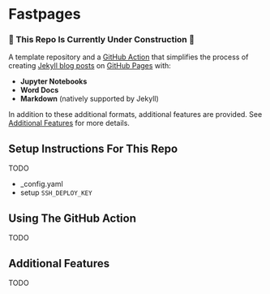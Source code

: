 

# Fastpages 

### :construction: This Repo Is Currently Under Construction :construction:

A template repository and a [GitHub Action](https://github.com/features/actions) that simplifies the process of creating [Jekyll blog posts](https://jekyllrb.com/) on [GitHub Pages](https://pages.github.com/) with:

- **Jupyter Notebooks**
- **Word Docs**
- **Markdown** (natively supported by Jekyll)

In addition to these additional formats, additional features are provided.  See [Additional Features](#additional-features) for more details.

## Setup Instructions For This Repo

TODO
- _config.yaml
- setup `SSH_DEPLOY_KEY`

## Using The GitHub Action

TODO

## Additional Features

TODO
